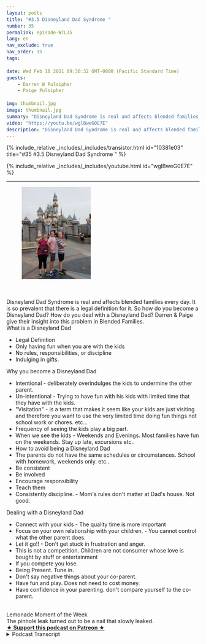 ```yaml
---
layout: posts
title: "#3.5 Disneyland Dad Syndrome "
number: 35
permalink: episode-WTL35
lang: en
nav_exclude: true
nav_order: 35
tags:

date: Wed Feb 10 2021 09:30:32 GMT-0800 (Pacific Standard Time)
guests:
    - Darren W Pulsipher
    - Paige Pulsipher

img: thumbnail.jpg
image: thumbnail.jpg
summary: "Disneyland Dad Syndrome is real and affects blended families every day. It is so prevalent that there is a legal definition for it. So how do you become a Disneyland Dad? How do you deal with a Disneyland Dad? Darren & Paige give their insight into this problem in Blended Families."
video: "https://youtu.be/wglBweG0E7E"
description: "Disneyland Dad Syndrome is real and affects blended families every day. It is so prevalent that there is a legal definition for it. So how do you become a Disneyland Dad? How do you deal with a Disneyland Dad? Darren & Paige give their insight into this problem in Blended Families."
---
```


<div>
{% include_relative _includes/_includes/transistor.html id="10381e03" title="#35 #3.5 Disneyland Dad Syndrome " %}

{% include_relative _includes/_includes/youtube.html id="wglBweG0E7E" %}
</div>

---

<html><head></head><body><div><figure data-trix-attachment="{&quot;contentType&quot;:&quot;image&quot;,&quot;height&quot;:240,&quot;url&quot;:&quot;https://lh3.googleusercontent.com/-zERFI3PXVxo/YCQX7wOXq6I/AAAAAAAFZ5A/sdAG3QbpnMAwddtwyhSRv31nJO-WX1zCwCNcBGAsYHQ/image.png&quot;,&quot;width&quot;:180}" data-trix-content-type="image" class="attachment attachment--preview"><img src="./image0.png" width="180" height="240"><figcaption class="attachment__caption"></figcaption></figure></div><div><br></div><div><br></div><div>Disneyland Dad Syndrome is real and affects blended families every day. It is so prevalent that there is a legal definition for it. So how do you become a Disneyland Dad? How do you deal with a Disneyland Dad? Darren &amp; Paige give their insight into this problem in Blended Families.</div><div>What is a Disneyland Dad</div><ul><li>Legal Definition</li><li>Only having fun when you are with the kids</li><li>No rules, responsibilities, or discipline</li><li>Indulging in gifts.</li></ul><div>Why you become a Disneyland Dad</div><ul><li>Intentional - deliberately overindulges the kids to undermine the other parent.</li><li>Un-intentional - Trying to have fun with his kids with limited time that they have with the kids.</li><li>"Visitation" - is a term that makes it seem like your kids are just visiting and therefore you want to use the very limited time doing fun things not school work or chores. etc...</li><li>Frequency of seeing the kids play a big part.</li><li>When we see the kids - Weekends and Evenings. Most families have fun on the weekends. Stay up late, excursions etc..</li><li>How to avoid being a Disneyland Dad</li><li>The parents do not have the same schedules or circumstances. School with homework, weekends only. etc..</li><li>Be consistent</li><li>Be involved</li><li>Encourage responsibility</li><li>Teach them</li><li>Consistently discipline. - Mom's rules don't matter at Dad's house. Not good.</li></ul><div>Dealing with a Disneyland Dad</div><ul><li>Connect with your kids - The quality time is more important</li><li>Focus on your own relationship with your children. - You cannot control what the other parent does.</li><li>Let it go!! - Don't get stuck in frustration and anger.</li><li>This is not a competition. Children are not consumer whose love is bought by stuff or entertainment</li><li>If you compete you lose.&nbsp;</li><li>Being Present. Tune in.&nbsp;</li><li>Don't say negative things about your co-parent.</li><li>Have fun and play. Does not need to cost money.</li><li>Have confidence in your parenting. don't compare yourself to the co-parent.</li></ul><div><br></div><div>Lemonade Moment of the Week</div><div>The pinhole leak turned out to be a nail that slowly leaked.</div>
<strong>
  <a href="https://www.patreon.com/wheresthelemonade" target="_donate" rel="payment" title="★ Support this podcast on Patreon ★">★ Support this podcast on Patreon ★</a>
</strong></body></html>

<details>
<summary> Podcast Transcript </summary>

<p></p>

</details>
